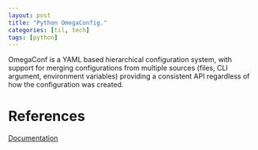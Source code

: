 ```yaml
---
layout: post
title: "Python OmegaConfig."
categories: [til, tech]
tags: [python]
---
```



OmegaConf is a YAML based hierarchical configuration system, with support for merging configurations from multiple sources (files, CLI argument, environment variables) providing a consistent API regardless of how the configuration was created.



# References

[Documentation](https://omegaconf.readthedocs.io/en/latest/index.html)
